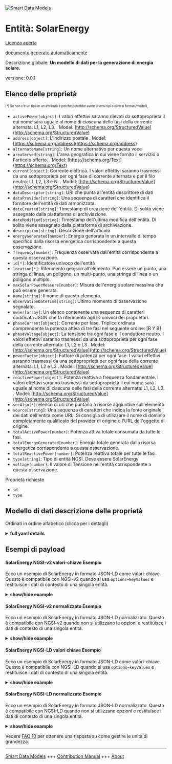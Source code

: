 <!-- 10-Header -->  
[![Smart Data Models](https://smartdatamodels.org/wp-content/uploads/2022/01/SmartDataModels_logo.png "Logo")](https://smartdatamodels.org)  
Entità: SolarEnergy  
===================<!-- /10-Header -->  
<!-- 15-License -->  
[Licenza aperta](https://github.com/smart-data-models//dataModel.Energy/blob/master/SolarEnergy/LICENSE.md)  
[documento generato automaticamente](https://docs.google.com/presentation/d/e/2PACX-1vTs-Ng5dIAwkg91oTTUdt8ua7woBXhPnwavZ0FxgR8BsAI_Ek3C5q97Nd94HS8KhP-r_quD4H0fgyt3/pub?start=false&loop=false&delayms=3000#slide=id.gb715ace035_0_60)  
<!-- /15-License -->  
<!-- 20-Description -->  
Descrizione globale: **Un modello di dati per la generazione di energia solare.**  
versione: 0.0.1  
<!-- /20-Description -->  
<!-- 30-PropertiesList -->  

## Elenco delle proprietà  

<sup><sub>[*] Se non c'è un tipo in un attributo è perché potrebbe avere diversi tipi o diversi formati/modelli</sub></sup>.  
- `activePower[object]`: I valori effettivi saranno rilevati da sottoproprietà il cui nome sarà uguale al nome di ciascuna delle fasi della corrente alternata: L1, L2, L3.  . Model: [http://schema.org/StructuredValue](http://schema.org/StructuredValue)- `address[object]`: L'indirizzo postale  . Model: [https://schema.org/address](https://schema.org/address)- `alternateName[string]`: Un nome alternativo per questa voce  - `areaServed[string]`: L'area geografica in cui viene fornito il servizio o l'articolo offerto.  . Model: [https://schema.org/Text](https://schema.org/Text)- `current[object]`: Corrente elettrica. I valori effettivi saranno trasmessi da una sottoproprietà per ogni fase di corrente alternata e per il filo neutro: L1, L2, L3 e N.  . Model: [http://schema.org/StructuredValue](http://schema.org/StructuredValue)- `dataDescriptor[string]`: URI che punta all'entità descrittore di dati  - `dataProvider[string]`: Una sequenza di caratteri che identifica il fornitore dell'entità di dati armonizzata.  - `dateCreated[string]`: Timestamp di creazione dell'entità. Di solito viene assegnato dalla piattaforma di archiviazione.  - `dateModified[string]`: Timestamp dell'ultima modifica dell'entità. Di solito viene assegnato dalla piattaforma di archiviazione.  - `description[string]`: Descrizione dell'articolo  - `energyGenerated[number]`: Energia generata in un intervallo di tempo specifico dalla risorsa energetica corrispondente a questa osservazione.  - `frequency[number]`: Frequenza osservata dall'entità corrispondente a questa osservazione.  - `id[*]`: Identificatore univoco dell'entità  - `location[*]`: Riferimento geojson all'elemento. Può essere un punto, una stringa di linea, un poligono, un multi-punto, una stringa di linea o un poligono multiplo.  - `maxSolarPowerMeasure[number]`: Misura dell'energia solare massima che può essere generata.  - `name[string]`: Il nome di questo elemento.  - `observationDateTime[string]`: Ultimo momento di osservazione segnalato.  - `owner[array]`: Un elenco contenente una sequenza di caratteri codificata JSON che fa riferimento agli ID univoci dei proprietari.  - `phaseCurrent[object]`: Corrente per fase. Triplice ordinata comprendente la potenza attiva di tre fasi nel seguente ordine: [R Y B]  - `phaseVoltage[object]`: La tensione tra ogni fase e il conduttore neutro. I valori effettivi saranno trasmessi da una sottoproprietà per ogni fase della corrente alternata: L1, L2 e L3  . Model: [http://schema.org/StructuredValue](http://schema.org/StructuredValue)- `powerFactor[object]`: Fattore di potenza per ogni fase. I valori effettivi saranno trasmessi da una sottoproprietà per ogni fase della corrente alternata: L1, L2 e L3  . Model: [http://schema.org/StructuredValue](http://schema.org/StructuredValue)- `reactivePower[object]`: Potenza reattiva a frequenza fondamentale. I valori effettivi saranno trasmessi da sottoproprietà il cui nome sarà uguale al nome di ciascuna delle fasi della corrente alternata: L1, L2, L3.  . Model: [http://schema.org/StructuredValue](http://schema.org/StructuredValue)- `seeAlso[*]`: elenco di uri che puntano a risorse aggiuntive sull'elemento  - `source[string]`: Una sequenza di caratteri che indica la fonte originale dei dati dell'entità come URL. Si consiglia di utilizzare il nome di dominio completamente qualificato del provider di origine o l'URL dell'oggetto di origine.  - `totalActivePower[number]`: Potenza attiva totale consumata da tutte le fasi.  - `totalEnergyGenerated[number]`: Energia totale generata dalla risorsa energetica corrispondente a questa osservazione.  - `totalReactivePower[number]`: Potenza reattiva totale per tutte le fasi.  - `type[string]`: Tipo di entità NGSI. Deve essere SolarEnergy  - `voltage[number]`: Il valore di Tensione nell'entità corrispondente a questa osservazione.  <!-- /30-PropertiesList -->  
<!-- 35-RequiredProperties -->  
Proprietà richieste  
- `id`  - `type`  <!-- /35-RequiredProperties -->  
<!-- 40-RequiredProperties -->  
<!-- /40-RequiredProperties -->  
<!-- 50-DataModelHeader -->  
## Modello di dati descrizione delle proprietà  
Ordinati in ordine alfabetico (clicca per i dettagli)  
<!-- /50-DataModelHeader -->  
<!-- 60-ModelYaml -->  
<details><summary><strong>full yaml details</strong></summary>    
```yaml  
SolarEnergy:    
  description: 'A Data Model for Solar Energy generation.'    
  properties:    
    activePower:    
      description: 'The actual values will beconveyed by subproperties which names will be equal to the name of each of the alternating current phases: L1, L2, L3. '    
      properties:    
        L1:    
          type: number    
        L2:    
          type: number    
        L3:    
          type: number    
      type: object    
      x-ngsi:    
        model: http://schema.org/StructuredValue    
        type: Property    
        units: 'watt (W).Active power consumed per phase'    
    address:    
      description: 'The mailing address'    
      properties:    
        addressCountry:    
          description: 'Property. The country. For example, Spain. Model:''https://schema.org/addressCountry'''    
          type: string    
        addressLocality:    
          description: 'Property. The locality in which the street address is, and which is in the region. Model:''https://schema.org/addressLocality'''    
          type: string    
        addressRegion:    
          description: 'Property. The region in which the locality is, and which is in the country. Model:''https://schema.org/addressRegion'''    
          type: string    
        postOfficeBoxNumber:    
          description: 'Property. The post office box number for PO box addresses. For example, 03578. Model:''https://schema.org/postOfficeBoxNumber'''    
          type: string    
        postalCode:    
          description: 'Property. The postal code. For example, 24004. Model:''https://schema.org/https://schema.org/postalCode'''    
          type: string    
        streetAddress:    
          description: 'Property. The street address. Model:''https://schema.org/streetAddress'''    
          type: string    
      type: object    
      x-ngsi:    
        model: https://schema.org/address    
        type: Property    
    alternateName:    
      description: 'An alternative name for this item'    
      type: string    
      x-ngsi:    
        type: Property    
    areaServed:    
      description: 'The geographic area where a service or offered item is provided'    
      type: string    
      x-ngsi:    
        model: https://schema.org/Text    
        type: Property    
    current:    
      description: 'Electrical current. The actual values will be conveyed by one subproperty per alternating current phase and the neutral wire: L1, L2, L3 and N.'    
      properties:    
        L1:    
          type: number    
        L2:    
          type: number    
        L3:    
          type: number    
        N:    
          type: number    
      type: object    
      x-ngsi:    
        model: http://schema.org/StructuredValue    
        type: Property    
        units: 'Ampers (A)'    
    dataDescriptor:    
      description: 'URI pointing to the data-descriptor entity'    
      type: string    
      x-ngsi:    
        type: Relationship    
    dataProvider:    
      description: 'A sequence of characters identifying the provider of the harmonised data entity.'    
      type: string    
      x-ngsi:    
        type: Property    
    dateCreated:    
      description: 'Entity creation timestamp. This will usually be allocated by the storage platform.'    
      format: date-time    
      type: string    
      x-ngsi:    
        type: Property    
    dateModified:    
      description: 'Timestamp of the last modification of the entity. This will usually be allocated by the storage platform.'    
      format: date-time    
      type: string    
      x-ngsi:    
        type: Property    
    description:    
      description: 'A description of this item'    
      type: string    
      x-ngsi:    
        type: Property    
    energyGenerated:    
      description: 'Energy generated over a specific time range from the energy resource corresponding to this observation.'    
      type: number    
      x-ngsi:    
        type: Property    
    frequency:    
      description: 'Frequency observed from the entity corresponding to this observation.'    
      type: number    
      x-ngsi:    
        type: Property    
    id:    
      anyOf: &solarenergy_-_properties_-_owner_-_items_-_anyof    
        - description: 'Property. Identifier format of any NGSI entity'    
          maxLength: 256    
          minLength: 1    
          pattern: ^[\w\-\.\{\}\$\+\*\[\]`|~^@!,:\\]+$    
          type: string    
        - description: 'Property. Identifier format of any NGSI entity'    
          format: uri    
          type: string    
      description: 'Unique identifier of the entity'    
      x-ngsi:    
        type: Property    
    location:    
      description: 'Geojson reference to the item. It can be Point, LineString, Polygon, MultiPoint, MultiLineString or MultiPolygon'    
      oneOf:    
        - description: 'GeoProperty. Geojson reference to the item. Point'    
          properties:    
            bbox:    
              items:    
                type: number    
              minItems: 4    
              type: array    
            coordinates:    
              items:    
                type: number    
              minItems: 2    
              type: array    
            type:    
              enum:    
                - Point    
              type: string    
          required:    
            - type    
            - coordinates    
          title: 'GeoJSON Point'    
          type: object    
        - description: 'GeoProperty. Geojson reference to the item. LineString'    
          properties:    
            bbox:    
              items:    
                type: number    
              minItems: 4    
              type: array    
            coordinates:    
              items:    
                items:    
                  type: number    
                minItems: 2    
                type: array    
              minItems: 2    
              type: array    
            type:    
              enum:    
                - LineString    
              type: string    
          required:    
            - type    
            - coordinates    
          title: 'GeoJSON LineString'    
          type: object    
        - description: 'GeoProperty. Geojson reference to the item. Polygon'    
          properties:    
            bbox:    
              items:    
                type: number    
              minItems: 4    
              type: array    
            coordinates:    
              items:    
                items:    
                  items:    
                    type: number    
                  minItems: 2    
                  type: array    
                minItems: 4    
                type: array    
              type: array    
            type:    
              enum:    
                - Polygon    
              type: string    
          required:    
            - type    
            - coordinates    
          title: 'GeoJSON Polygon'    
          type: object    
        - description: 'GeoProperty. Geojson reference to the item. MultiPoint'    
          properties:    
            bbox:    
              items:    
                type: number    
              minItems: 4    
              type: array    
            coordinates:    
              items:    
                items:    
                  type: number    
                minItems: 2    
                type: array    
              type: array    
            type:    
              enum:    
                - MultiPoint    
              type: string    
          required:    
            - type    
            - coordinates    
          title: 'GeoJSON MultiPoint'    
          type: object    
        - description: 'GeoProperty. Geojson reference to the item. MultiLineString'    
          properties:    
            bbox:    
              items:    
                type: number    
              minItems: 4    
              type: array    
            coordinates:    
              items:    
                items:    
                  items:    
                    type: number    
                  minItems: 2    
                  type: array    
                minItems: 2    
                type: array    
              type: array    
            type:    
              enum:    
                - MultiLineString    
              type: string    
          required:    
            - type    
            - coordinates    
          title: 'GeoJSON MultiLineString'    
          type: object    
        - description: 'GeoProperty. Geojson reference to the item. MultiLineString'    
          properties:    
            bbox:    
              items:    
                type: number    
              minItems: 4    
              type: array    
            coordinates:    
              items:    
                items:    
                  items:    
                    items:    
                      type: number    
                    minItems: 2    
                    type: array    
                  minItems: 4    
                  type: array    
                type: array    
              type: array    
            type:    
              enum:    
                - MultiPolygon    
              type: string    
          required:    
            - type    
            - coordinates    
          title: 'GeoJSON MultiPolygon'    
          type: object    
      x-ngsi:    
        type: GeoProperty    
    maxSolarPowerMeasure:    
      description: 'A measure of maximum solar energy that can be generated.'    
      type: number    
      x-ngsi:    
        type: Property    
    name:    
      description: 'The name of this item.'    
      type: string    
      x-ngsi:    
        type: Property    
    observationDateTime:    
      description: 'Last reported time of observation.'    
      format: date-time    
      type: string    
      x-ngsi:    
        type: Property    
    owner:    
      description: 'A List containing a JSON encoded sequence of characters referencing the unique Ids of the owner(s)'    
      items:    
        anyOf: *solarenergy_-_properties_-_owner_-_items_-_anyof    
        description: 'Property. Unique identifier of the entity'    
      type: array    
      x-ngsi:    
        type: Property    
    phaseCurrent:    
      description: 'Current per phase. Ordered triple comprising of active power from three phases in the following order: [R Y B]'    
      properties:    
        L1:    
          type: number    
        L2:    
          type: number    
        L3:    
          type: number    
      type: object    
      x-ngsi:    
        type: Property    
    phaseVoltage:    
      description: 'The voltage between each phase and neutral conductor. The actual values will be conveyed by one subproperty per alternating current phase: L1, L2 and L3'    
      properties:    
        L1:    
          minimum: 0    
          type: number    
        L2:    
          minimum: 0    
          type: number    
        L3:    
          minimum: 0    
          type: number    
      type: object    
      x-ngsi:    
        model: http://schema.org/StructuredValue    
        type: Property    
        units: 'Volts (V)'    
    powerFactor:    
      description: 'Power factor for each phase. The actual values will be conveyed by one subproperty per alternating current phase: L1, L2 and L3'    
      properties:    
        L1:    
          maximum: 1    
          minimum: -1    
          type: number    
        L2:    
          maximum: 1    
          minimum: -1    
          type: number    
        L3:    
          maximum: 1    
          minimum: -1    
          type: number    
      type: object    
      x-ngsi:    
        model: http://schema.org/StructuredValue    
        type: Property    
        units: '-1 to +1'    
    reactivePower:    
      description: 'Fundamental frequency reactive power. The actual values will be conveyed by subproperties whose names will be equal to the name of each of the alternating current phases: L1, L2, L3.'    
      properties:    
        L1:    
          type: number    
        L2:    
          type: number    
        L3:    
          type: number    
      type: object    
      x-ngsi:    
        model: http://schema.org/StructuredValue    
        type: Property    
        units: 'volts-ampere-reactive (VAr)'    
    seeAlso:    
      description: 'list of uri pointing to additional resources about the item'    
      oneOf:    
        - items:    
            format: uri    
            type: string    
          minItems: 1    
          type: array    
        - format: uri    
          type: string    
      x-ngsi:    
        type: Property    
    source:    
      description: 'A sequence of characters giving the original source of the entity data as a URL. Recommended to be the fully qualified domain name of the source provider, or the URL to the source object.'    
      type: string    
      x-ngsi:    
        type: Property    
    totalActivePower:    
      description: 'Total active power consumed by all phases.'    
      type: number    
      x-ngsi:    
        type: Property    
    totalEnergyGenerated:    
      description: 'Total energy generated by the energy resource corresponding to this observation.'    
      type: number    
      x-ngsi:    
        type: Property    
    totalReactivePower:    
      description: 'Total reactive power for all phases.'    
      type: number    
      x-ngsi:    
        type: Property    
    type:    
      description: 'NGSI Entity type. It has to be SolarEnergy'    
      enum:    
        - SolarEnergy    
      type: string    
      x-ngsi:    
        type: Property    
    voltage:    
      description: 'The value of Voltage in the entity corresponding to this observation.'    
      type: number    
      x-ngsi:    
        type: Property    
  required:    
    - id    
    - type    
  type: object    
  x-derived-from: https://voc.iudx.org.in/SolarEnergy    
  x-disclaimer: 'Redistribution and use in source and binary forms, with or without modification, are permitted  provided that the license conditions are met. Copyleft (c) 2021 Contributors to Smart Data Models Program'    
  x-license-url: https://github.com/smart-data-models/dataModel.Energy/blob/master/SolarEnergy/LICENSE.md    
  x-model-schema: https://smart-data-models.github.io/dataModel.Energy/SolarEnergy/schema.json    
  x-model-tags: IUDX    
  x-version: 0.0.1    
```  
</details>    
<!-- /60-ModelYaml -->  
<!-- 70-MiddleNotes -->  
<!-- /70-MiddleNotes -->  
<!-- 80-Examples -->  
## Esempi di payload  
#### SolarEnergy NGSI-v2 valori-chiave Esempio  
Ecco un esempio di SolarEnergy in formato JSON-LD come valori-chiave. Questo è compatibile con NGSI-v2 quando si usa `options=keyValues` e restituisce i dati di contesto di una singola entità.  
<details><summary><strong>show/hide example</strong></summary>    
```json  
{  
  "id": "urn:ngsi-ld:SolarEnergy:id:BHDU:88967916",  
  "type": "SolarEnergy",  
  "activePower": {  
    "L1": 17.3,  
    "L2": 19.5,  
    "L3": 20.4  
  },  
  "address": {  
    "addressCountry": "India",  
    "addressLocality": "New Delhi",  
    "addressRegion": "Delhi",  
    "postOfficeBoxNumber": "",  
    "postalCode": "110001",  
    "streetAddress": "Jai Singh Marg, Hanuman Road Area, Connaught Place"  
  },  
  "alternateName": "Solar energy source 1",  
  "areaServed": "",  
  "current": {  
    "L1": 1.2,  
    "L2": 1.2,  
    "L3": 1.3,  
    "N": 0.7  
  },  
  "dataDescriptor": "urn:ngsi-ld:SolarEnergy:dataDescriptor:TTTK:11491249",  
  "dataProvider": "",  
  "dateCreated": "2022-01-10T01:49:09Z",  
  "dateModified": "2022-01-10T01:50:52Z",  
  "description": "Solar energy source 1",  
  "energyGenerated": 766.1,  
  "frequency": 50,  
  "location": {  
    "coordinates": [  
      -35.589575,  
      -78.339812  
    ],  
    "type": "Point"  
  },  
  "maxSolarPowerMeasure": 989.8,  
  "name": "Solar Energy measured at resource 1",  
  "observationDateTime": "2022-01-20T20:02:52Z",  
  "owner": [  
    "urn:ngsi-ld:SolarEnergy:items:DACI:25767721",  
    "urn:ngsi-ld:SolarEnergy:items:YVQJ:55840840"  
  ],  
  "phaseCurrent": {  
    "L1": 111.5,  
    "L2": 109.3,  
    "L3": 111.0  
  },  
  "phaseVoltage": {  
    "L1": 120.5,  
    "L2": 116.4,  
    "L3": 119.8  
  },  
  "powerFactor": {  
    "L1": 0.7,  
    "L2": 0.7,  
    "L3": 0.5  
  },  
  "reactivePower": {  
    "L1": 108.1,  
    "L2": 107.0,  
    "L3": 106.5  
  },  
  "seeAlso": [  
    "urn:ngsi-ld:SolarEnergy:items:XREG:08856151"  
  ],  
  "source": "",  
  "totalActivePower": 873.9,  
  "totalEnergyGenerated": 527.6,  
  "totalReactivePower": 110.8,  
  "voltage": 122.0  
}  
```  
</details>  
#### SolarEnergy NGSI-v2 normalizzato Esempio  
Ecco un esempio di SolarEnergy in formato JSON-LD normalizzato. Questo è compatibile con NGSI-v2 quando non si utilizzano le opzioni e restituisce i dati di contesto di una singola entità.  
<details><summary><strong>show/hide example</strong></summary>    
```json  
{  
  "location": {  
    "type": "geo:json",  
    "value": {  
      "type": "Point",  
      "coordinates": [  
        -35.589575,  
        -78.339812  
      ]  
    }  
  },  
  "address": {  
    "type": "StructuredValue",  
    "value": {  
      "streetAddress": "Jai Singh Marg, Hanuman Road Area, Connaught Place",  
      "addressLocality": "New Delhi",  
      "addressRegion": "Delhi",  
      "addressCountry": "India",  
      "postalCode": "110001",  
      "postOfficeBoxNumber": ""  
    }  
  },  
  "areaServed": {  
    "type": "Text",  
    "value": ""  
  },  
  "id": "urn:ngsi-ld:SolarEnergy:id:BHDU:88967916",  
  "dateCreated": {  
    "type": "DateTime",  
    "value": "2022-01-10T01:49:09Z"  
  },  
  "dateModified": {  
    "type": "DateTime",  
    "value": "2022-01-10T01:50:52Z"  
  },  
  "source": {  
    "type": "Text",  
    "value": ""  
  },  
  "name": {  
    "type": "Text",  
    "value": "Solar Energy measured at resource 1"  
  },  
  "alternateName": {  
    "type": "Text",  
    "value": "Solar energy source 1"  
  },  
  "description": {  
    "type": "Text",  
    "value": "Solar energy source 1"  
  },  
  "dataProvider": {  
    "type": "Text",  
    "value": ""  
  },  
  "owner": {  
    "type": "array",  
    "value": [  
      "urn:ngsi-ld:SolarEnergy:items:DACI:25767721",  
      "urn:ngsi-ld:SolarEnergy:items:YVQJ:55840840"  
    ]  
  },  
  "seeAlso": {  
    "type": "array",  
    "value": [  
      "urn:ngsi-ld:SolarEnergy:items:XREG:08856151"  
    ]  
  },  
  "type": "SolarEnergy",  
  "totalActivePower": {  
    "type": "Number",  
    "value": 873.9  
  },  
  "phaseCurrent": {  
    "type": "StructuredValue",  
    "value": {  
      "L1": 111.5,  
      "L2": 109.3,  
      "L3": 111.0  
    }  
  },  
  "reactivePower": {  
    "type": "StructuredValue",  
    "value": {  
      "L1": 108.1,  
      "L2": 107.0,  
      "L3": 106.5  
    }  
  },  
  "voltage": {  
    "type": "Number",  
    "value": 122.0  
  },  
  "powerFactor": {  
    "type": "StructuredValue",  
    "value": {  
      "L1": 0.7,  
      "L2": 0.7,  
      "L3": 0.5  
    }  
  },  
  "current": {  
    "type": "StructuredValue",  
    "value": {  
      "L1": 1.2,  
      "L2": 1.2,  
      "L3": 1.3,  
      "N": 0.7  
    }  
  },  
  "totalReactivePower": {  
    "type": "Number",  
    "value": 110.8  
  },  
  "phaseVoltage": {  
    "type": "StructuredValue",  
    "value": {  
      "L1": 120.5,  
      "L2": 116.4,  
      "L3": 119.8  
    }  
  },  
  "activePower": {  
    "type": "StructuredValue",  
    "value": {  
      "L1": 17.3,  
      "L2": 19.5,  
      "L3": 20.4  
    }  
  },  
  "dataDescriptor": {  
    "type": "Relationship",  
    "value": "urn:ngsi-ld:SolarEnergy:dataDescriptor:TTTK:11491249"  
  },  
  "energyGenerated": {  
    "type": "Number",  
    "value": 766.1  
  },  
  "maxSolarPowerMeasure": {  
    "type": "Number",  
    "value": 989.8  
  },  
  "frequency": {  
    "type": "Number",  
    "value": 50  
  },  
  "totalEnergyGenerated": {  
    "type": "Number",  
    "value": 527.6  
  },  
  "observationDateTime": {  
    "type": "DateTime",  
    "value": "2022-01-20T20:02:52Z"  
  },  
  "@context": [  
    "https://smart-data-models.github.io/dataModel.Energy/context.jsonld"  
  ]  
}  
```  
</details>  
#### SolarEnergy NGSI-LD valori chiave Esempio  
Ecco un esempio di SolarEnergy in formato JSON-LD come valori-chiave. Questo è compatibile con NGSI-LD quando si usa `options=keyValues` e restituisce i dati di contesto di una singola entità.  
<details><summary><strong>show/hide example</strong></summary>    
```json  
{  
    "id": "urn:ngsi-ld:SolarEnergy:id:BHDU:88967916",  
    "type": "SolarEnergy",  
    "activePower": {  
        "L1": 17.3,  
        "L2": 19.5,  
        "L3": 20.4  
    },  
    "address": {  
        "addressCountry": "India",  
        "addressLocality": "New Delhi",  
        "addressRegion": "Delhi",  
        "postOfficeBoxNumber": "",  
        "postalCode": "110001",  
        "streetAddress": "Jai Singh Marg, Hanuman Road Area, Connaught Place"  
    },  
    "alternateName": "Solar energy source 1",  
    "areaServed": "",  
    "current": {  
        "L1": 1.2,  
        "L2": 1.2,  
        "L3": 1.3,  
        "N": 0.7  
    },  
    "dataDescriptor": "urn:ngsi-ld:SolarEnergy:dataDescriptor:TTTK:11491249",  
    "dataProvider": "",  
    "dateCreated": "2022-01-10T01:49:09Z",  
    "dateModified": "2022-01-10T01:50:52Z",  
    "description": "Solar energy source 1",  
    "energyGenerated": 766.1,  
    "frequency": 50,  
    "location": {  
        "coordinates": [  
            -35.589575,  
            -78.339812  
        ],  
        "type": "Point"  
    },  
    "maxSolarPowerMeasure": 989.8,  
    "name": "Solar Energy measured at resource 1",  
    "observationDateTime": "2022-01-20T20:02:52Z",  
    "owner": [  
        "urn:ngsi-ld:SolarEnergy:items:DACI:25767721",  
        "urn:ngsi-ld:SolarEnergy:items:YVQJ:55840840"  
    ],  
    "phaseCurrent": {  
        "L1": 111.5,  
        "L2": 109.3,  
        "L3": 111.0  
    },  
    "phaseVoltage": {  
        "L1": 120.5,  
        "L2": 116.4,  
        "L3": 119.8  
    },  
    "powerFactor": {  
        "L1": 0.7,  
        "L2": 0.7,  
        "L3": 0.5  
    },  
    "reactivePower": {  
        "L1": 108.1,  
        "L2": 107.0,  
        "L3": 106.5  
    },  
    "seeAlso": [  
        "urn:ngsi-ld:SolarEnergy:items:XREG:08856151"  
    ],  
    "source": "",  
    "totalActivePower": 873.9,  
    "totalEnergyGenerated": 527.6,  
    "totalReactivePower": 110.8,  
    "voltage": 122.0,  
    "@context": [  
        "https://smart-data-models.github.io/dataModel.Energy/context.jsonld",  
        "https://raw.githubusercontent.com/smart-data-models/dataModel.Energy/master/context.jsonld"  
    ]  
}  
```  
</details>  
#### SolarEnergy NGSI-LD normalizzato Esempio  
Ecco un esempio di SolarEnergy in formato JSON-LD normalizzato. Questo è compatibile con NGSI-LD quando non si utilizzano opzioni e restituisce i dati di contesto di una singola entità.  
<details><summary><strong>show/hide example</strong></summary>    
```json  
{  
    "location": {  
        "type": "Property",  
        "value": {  
            "type": "Point",  
            "coordinates": [  
                -35.589575,  
                -78.339812  
            ]  
        }  
    },  
    "address": {  
        "type": "Property",  
        "value": {  
            "streetAddress": "Jai Singh Marg, Hanuman Road Area, Connaught Place",  
            "addressLocality": "New Delhi",  
            "addressRegion": "Delhi",  
            "addressCountry": "India",  
            "postalCode": "110001",  
            "postOfficeBoxNumber": ""  
        }  
    },  
    "areaServed": {  
        "type": "Property",  
        "value": ""  
    },  
    "id": "urn:ngsi-ld:SolarEnergy:id:BHDU:88967916",  
    "dateCreated": {  
        "type": "Property",  
        "value": {  
            "@type": "DateTime",  
            "@value": "2022-01-10T01:49:09Z"  
        }  
    },  
    "dateModified": {  
        "type": "Property",  
        "value": {  
            "@type": "DateTime",  
            "@value": "2022-01-10T01:50:52Z"  
        }  
    },  
    "source": {  
        "type": "Property",  
        "value": ""  
    },  
    "name": {  
        "type": "Property",  
        "value": "Solar Energy measured at resource 1"  
    },  
    "alternateName": {  
        "type": "Property",  
        "value": "Solar energy source 1"  
    },  
    "description": {  
        "type": "Property",  
        "value": "Solar energy source 1"  
    },  
    "dataProvider": {  
        "type": "Property",  
        "value": ""  
    },  
    "owner": {  
        "type": "Property",  
        "value": [  
            "urn:ngsi-ld:SolarEnergy:items:DACI:25767721",  
            "urn:ngsi-ld:SolarEnergy:items:YVQJ:55840840"  
        ]  
    },  
    "seeAlso": {  
        "type": "Property",  
        "value": [  
            "urn:ngsi-ld:SolarEnergy:items:XREG:08856151"  
        ]  
    },  
    "type": "SolarEnergy",  
    "totalActivePower": {  
        "type": "Property",  
        "value": 873.9  
    },  
    "phaseCurrent": {  
        "type": "Property",  
        "value": {  
            "L1": 111.5,  
            "L2": 109.3,  
            "L3": 111.0  
        }  
    },  
    "reactivePower": {  
        "type": "Property",  
        "value": {  
            "L1": 108.1,  
            "L2": 107.0,  
            "L3": 106.5  
        }  
    },  
    "voltage": {  
        "type": "Property",  
        "value": 122.0  
    },  
    "powerFactor": {  
        "type": "Property",  
        "value": {  
            "L1": 0.7,  
            "L2": 0.7,  
            "L3": 0.5  
        }  
    },  
    "current": {  
        "type": "Property",  
        "value": {  
            "L1": 1.2,  
            "L2": 1.2,  
            "L3": 1.3,  
            "N": 0.7  
        }  
    },  
    "totalReactivePower": {  
        "type": "Property",  
        "value": 110.8  
    },  
    "phaseVoltage": {  
        "type": "Property",  
        "value": {  
            "L1": 120.5,  
            "L2": 116.4,  
            "L3": 119.8  
        }  
    },  
    "activePower": {  
        "type": "Property",  
        "value": {  
            "L1": 17.3,  
            "L2": 19.5,  
            "L3": 20.4  
        }  
    },  
    "dataDescriptor": {  
        "type": "object",  
        "value": "urn:ngsi-ld:SolarEnergy:dataDescriptor:TTTK:11491249"  
    },  
    "energyGenerated": {  
        "type": "Property",  
        "value": 766.1  
    },  
    "maxSolarPowerMeasure": {  
        "type": "Property",  
        "value": 989.8  
    },  
    "frequency": {  
        "type": "Property",  
        "value": 50  
    },  
    "totalEnergyGenerated": {  
        "type": "Property",  
        "value": 527.6  
    },  
    "observationDateTime": {  
        "type": "Property",  
        "value": {  
            "@type": "DateTime",  
            "@value": "2022-01-20T20:02:52Z"  
        }  
    },  
    "@context": [  
        "https://smart-data-models.github.io/dataModel.Energy/context.jsonld",  
        "https://raw.githubusercontent.com/smart-data-models/dataModel.Energy/master/context.jsonld"  
    ]  
}  
```  
</details><!-- /80-Examples -->  
<!-- 90-FooterNotes -->  
<!-- /90-FooterNotes -->  
<!-- 95-Units -->  
Vedere [FAQ 10](https://smartdatamodels.org/index.php/faqs/) per ottenere una risposta su come gestire le unità di grandezza.  
<!-- /95-Units -->  
<!-- 97-LastFooter -->  
---  
[Smart Data Models](https://smartdatamodels.org) +++ [Contribution Manual](https://bit.ly/contribution_manual) +++ [About](https://bit.ly/Introduction_SDM)<!-- /97-LastFooter -->  
